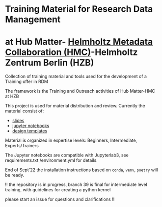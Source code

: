 # Training Material for Research Data Management<bc>
# at Hub Matter- [Helmholtz Metadata Collaboration (HMC)](https://helmholtz-metadaten.de/en/matter/overview)-Helmholtz Zentrum Berlin (HZB)

Collection of training material and tools used for the development of a Training offer in RDM

The framework is the Training and Outreach activities of Hub Matter-HMC at HZB

This project is used for material distribution and review.
Currently the material consist of:
* [slides](https://gitlab.helmholtz-berlin.de/a2395/training_material1/-/blob/master/intermediate/slides)
* [jupyter notebooks](https://gitlab.helmholtz-berlin.de/a2395/training_material1/-/blob/master/intermediate/notebooks/)
* [design templates](https://gitlab.helmholtz-berlin.de/a2395/training_material1/-/edit/master/trainer)

Material is organized in expertise levels: Beginners, Intermediate, Experts/Trainers

The Jupyter notebooks are compatible with Jupyterlab3, see requirements.txt /environment.yml for details.

End of Sept'22  the installation instructions based on  `conda`, `venv`, `poetry` will be ready.


!! the repository is in progress, branch 39 is final for intermediate level training, 
with guidelines for creating a python kernel

please start an issue for questions and clarifications !!

